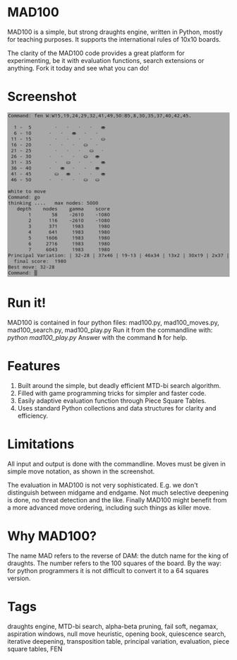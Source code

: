 
MAD100
======
MAD100 is a simple, but strong draughts engine, written in Python, mostly for teaching purposes.
It supports the international rules of 10x10 boards.

The clarity of the MAD100 code provides a great platform for experimenting, be it with evaluation functions, search extensions or anything. Fork it today and see what you can do!

Screenshot
==========

![MAD100 in action](images/mad100_in_action.png)

Run it!
=======
MAD100 is contained in four python files: mad100.py, mad100_moves.py, mad100_search.py, mad100_play.py 
Run it from the commandline with: *python mad100_play.py*
Answer with the command **h** for help.

Features
========
1. Built around the simple, but deadly efficient MTD-bi search algorithm.
2. Filled with game programming tricks for simpler and faster code.
3. Easily adaptive evaluation function through Piece Square Tables.
4. Uses standard Python collections and data structures for clarity and efficiency.

Limitations
===========
All input and output is done with the commandline.
Moves must be given in simple move notation, as shown in the screenshot.

The evaluation in MAD100 is not very sophisticated. E.g. we don't distinguish between midgame and endgame. Not much selective deepening is done, no threat detection and the like. Finally MAD100 might benefit from a more advanced move ordering, including such things as killer move.

Why MAD100?
===========
The name MAD refers to the reverse of DAM: the dutch name for the king of draughts. 
The number refers to the 100 squares of the board.
By the way: for python programmers it is not difficult to convert it to a 64 squares version.

Tags
====
draughts engine, MTD-bi search, alpha-beta pruning, fail soft, negamax, aspiration windows, null move heuristic,  opening book, quiescence search, iterative deepening, transposition table, principal variation, evaluation, piece square tables, FEN
